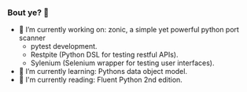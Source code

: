 ### Bout ye? 👋

- 🔭 I’m currently working on: zonic, a simple yet powerful python port scanner
  - pytest development.
  - Restpite (Python DSL for testing restful APIs).
  - Sylenium (Selenium wrapper for testing user interfaces).
- 🌱 I’m currently learning: Pythons data object model.
- 📗 I'm currently reading: Fluent Python 2nd edition.
